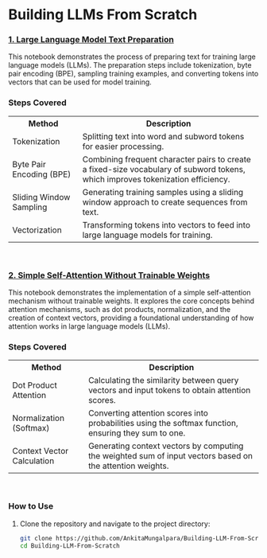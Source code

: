 # Building LLMs From Scratch

### [1. Large Language Model Text Preparation](https://github.com/AnkitaMungalpara/Building-LLM-From-Scratch/blob/main/00_Working_with_Text_Data.ipynb)

This notebook demonstrates the process of preparing text for training large language models (LLMs). The preparation steps include tokenization, byte pair encoding (BPE), sampling training examples, and converting tokens into vectors that can be used for model training.

### Steps Covered

<table>
  <tr>
    <th>Method</th>
    <th>Description</th>
  </tr>
  <tr>
    <td>Tokenization</td>
    <td>Splitting text into word and subword tokens for easier processing.</td>
  </tr>
  <tr>
    <td>Byte Pair Encoding (BPE)</td>
    <td>Combining frequent character pairs to create a fixed-size vocabulary of subword tokens, which improves tokenization efficiency.</td>
  </tr>
  <tr>
    <td>Sliding Window Sampling</td>
    <td>Generating training samples using a sliding window approach to create sequences from text.</td>
  </tr>
  <tr>
    <td>Vectorization</td>
    <td>Transforming tokens into vectors to feed into large language models for training.</td>
  </tr>
</table>

<br>

### [2. Simple Self-Attention Without Trainable Weights](https://github.com/AnkitaMungalpara/Building-LLM-From-Scratch/blob/main/01_Self_Attention_In_Work_Part_1.ipynb)

This notebook demonstrates the implementation of a simple self-attention mechanism without trainable weights. It explores the core concepts behind attention mechanisms, such as dot products, normalization, and the creation of context vectors, providing a foundational understanding of how attention works in large language models (LLMs).

### Steps Covered

<table>
  <tr>
    <th>Method</th>
    <th>Description</th>
  </tr>
  <tr>
    <td>Dot Product Attention</td>
    <td>Calculating the similarity between query vectors and input tokens to obtain attention scores.</td>
  </tr>
  <tr>
    <td>Normalization (Softmax)</td>
    <td>Converting attention scores into probabilities using the softmax function, ensuring they sum to one.</td>
  </tr>
  <tr>
    <td>Context Vector Calculation</td>
    <td>Generating context vectors by computing the weighted sum of input vectors based on the attention weights.</td>
  </tr>
</table>

<br>

### How to Use

1. Clone the repository and navigate to the project directory:
   ```bash
   git clone https://github.com/AnkitaMungalpara/Building-LLM-From-Scratch.git
   cd Building-LLM-From-Scratch
